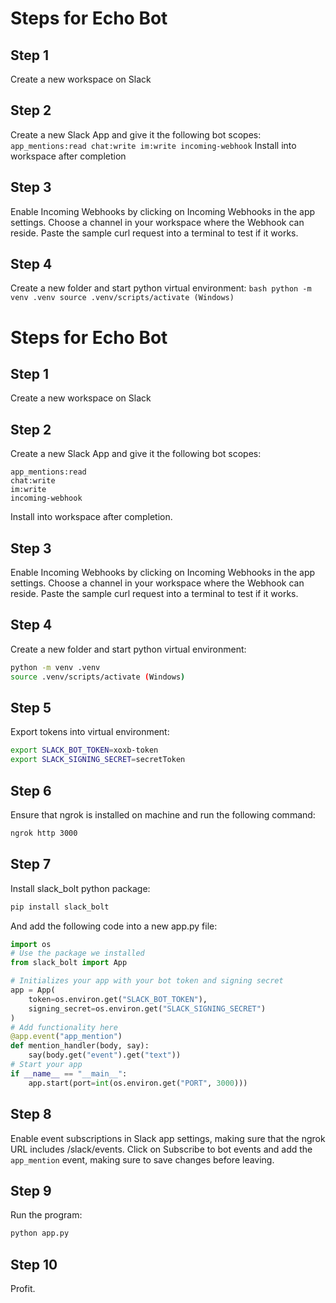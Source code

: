 # Steps for Echo Bot

## Step 1
Create a new workspace on Slack

## Step 2
Create a new Slack App and give it the following bot scopes:
    ```
    app_mentions:read
    chat:write
    im:write
    incoming-webhook
    ```
Install into workspace after completion

## Step 3
Enable Incoming Webhooks by clicking on Incoming Webhooks in the app settings.
Choose a channel in your workspace where the Webhook can reside.
Paste the sample curl request into a terminal to test if it works.
## Step 4
Create a new folder and start python virtual environment:
    ```bash
    python -m venv .venv
    source .venv/scripts/activate (Windows)
    ```

# Steps for Echo Bot

## Step 1
Create a new workspace on Slack

## Step 2
Create a new Slack App and give it the following bot scopes:
```
app_mentions:read
chat:write
im:write
incoming-webhook
```
Install into workspace after completion.

## Step 3
Enable Incoming Webhooks by clicking on Incoming Webhooks in the app settings.
Choose a channel in your workspace where the Webhook can reside.
Paste the sample curl request into a terminal to test if it works.

## Step 4
Create a new folder and start python virtual environment:
```bash
python -m venv .venv
source .venv/scripts/activate (Windows)
```
## Step 5
Export tokens into virtual environment:
```bash
export SLACK_BOT_TOKEN=xoxb-token
export SLACK_SIGNING_SECRET=secretToken
```

## Step 6
Ensure that ngrok is installed on machine and run the following command:
```bash
ngrok http 3000
```

## Step 7
Install slack_bolt python package:
```bash
pip install slack_bolt
```
And add the following code into a new app.py file:
```python
import os
# Use the package we installed
from slack_bolt import App

# Initializes your app with your bot token and signing secret
app = App(
    token=os.environ.get("SLACK_BOT_TOKEN"),
    signing_secret=os.environ.get("SLACK_SIGNING_SECRET")
)
# Add functionality here
@app.event("app_mention")
def mention_handler(body, say):
    say(body.get("event").get("text"))
# Start your app
if __name__ == "__main__":
    app.start(port=int(os.environ.get("PORT", 3000)))
```

## Step 8
Enable event subscriptions in Slack app settings, making sure that the ngrok URL includes /slack/events.
Click on Subscribe to bot events and add the ``app_mention`` event, making sure to save changes before leaving.
    

## Step 9
Run the program:
```bash 
python app.py
```

## Step 10 
Profit.
